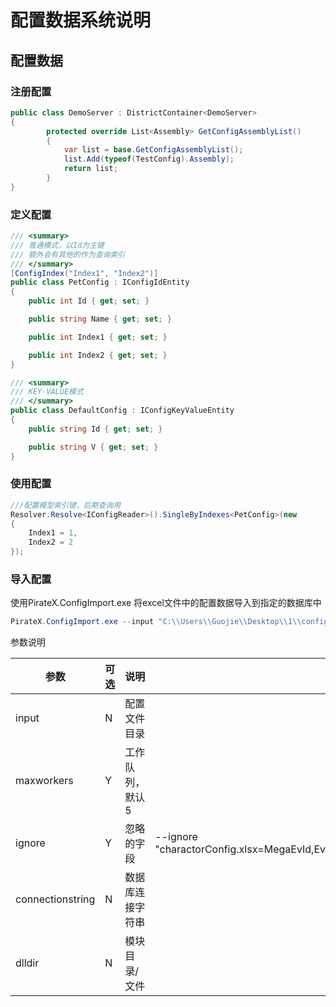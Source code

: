 # 配置数据系统说明


## 配置数据
### 注册配置 

```csharp
public class DemoServer : DistrictContainer<DemoServer>
{
        protected override List<Assembly> GetConfigAssemblyList()
        {
            var list = base.GetConfigAssemblyList();
            list.Add(typeof(TestConfig).Assembly);
            return list;
        }
}
```  
### 定义配置
```csharp
/// <summary>
/// 普通模式，以Id为主键
/// 额外会有其他的作为查询索引
/// </summary>
[ConfigIndex("Index1", "Index2")]
public class PetConfig : IConfigIdEntity
{
    public int Id { get; set; }

    public string Name { get; set; }

    public int Index1 { get; set; }

    public int Index2 { get; set; }
}
```

```csharp
/// <summary>
/// KEY-VALUE模式
/// </summary>
public class DefaultConfig : IConfigKeyValueEntity
{
    public string Id { get; set; }

    public string V { get; set; }
}
```

### 使用配置



```csharp
///配置模型索引键，后期查询用
Resolver.Resolve<IConfigReader>().SingleByIndexes<PetConfig>(new
{
    Index1 = 1,
    Index2 = 2
}); 
```



### 导入配置

使用PirateX.ConfigImport.exe 将excel文件中的配置数据导入到指定的数据库中   

```csharp
PirateX.ConfigImport.exe --input "C:\\Users\\Guojie\\Desktop\\1\\config" --maxworkers 5  --connectionstring "server=192.168.1.54;user id=root;password=123456;persist security info=True;database=piratex_config;CharSet='utf8'" --dlldir "C:\\Users\\Guojie\\Desktop\1\\dll"
```   
参数说明    

| 参数  | 可选 |        说明           | 示例 |
| -------- | -------------- | ----------------------- | ---- |
| input       | N     |  配置文件目录  | |
| maxworkers       |Y       | 工作队列，默认5   | |
| ignore       | Y      | 忽略的字段       | --ignore "charactorConfig.xlsx=MegaEvId,EvId,ConsumeIds&material.xlsx=Effects,UpPrice" |
| connectionstring       | N      | 数据库连接字符串       | |
| dlldir       |  N     | 模块目录/文件       | |
